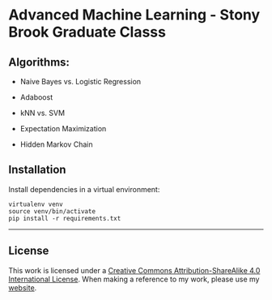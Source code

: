 #  Advanced Machine Learning - Stony Brook Graduate Classs

## Algorithms:

* Naive Bayes vs. Logistic Regression

* Adaboost

* kNN vs. SVM

* Expectation Maximization

* Hidden Markov Chain


## Installation

Install dependencies in a virtual environment:

```
virtualenv venv
source venv/bin/activate
pip install -r requirements.txt
```


----
## License

This work is licensed under a [Creative Commons Attribution-ShareAlike 4.0 International License](http://creativecommons.org/licenses/by-sa/4.0/). When making a reference to my work, please use my [website](http://bt3gl.github.io/index.html).
